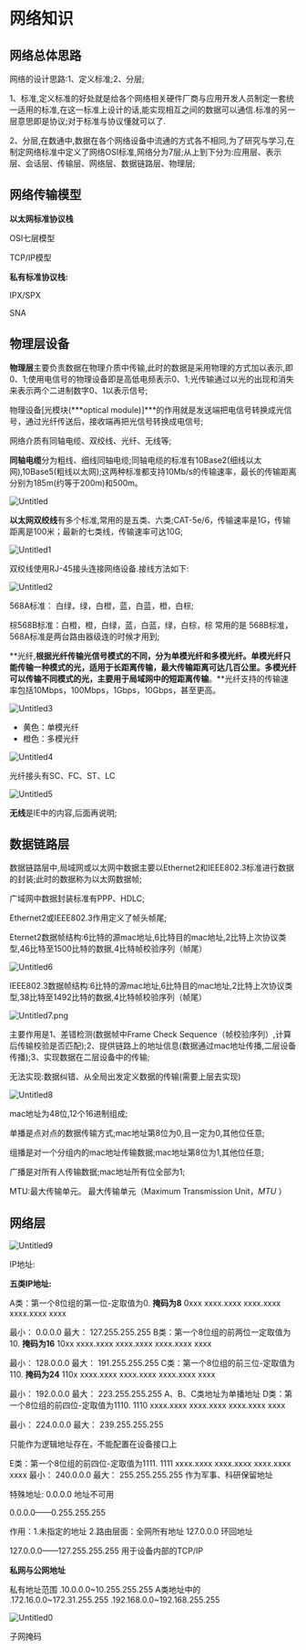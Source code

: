 # 网络知识

## 网络总体思路

网络的设计思路:1、定义标准;2、分层;

1、标准,定义标准的好处就是给各个网络相关硬件厂商与应用开发人员制定一套统一适用的标准,在这一标准上设计的话,能实现相互之间的数据可以通信.标准的另一层意思即是协议;对于标准与协议懂就可以了.

2、分层,在数通中,数据在各个网络设备中流通的方式各不相同,为了研究与学习,在制定网络标准中定义了网络OSI标准,网络分为7层;从上到下分为:应用层、表示层、会话层、传输层、网络层、数据链路层、物理层;

## 网络传输模型

**以太网标准协议栈**

OSI七层模型

TCP/IP模型

**私有标准协议栈:**

IPX/SPX

SNA

## 物理层设备

**物理层**主要负责数据在物理介质中传输,此时的数据是采用物理的方式加以表示,即0、1;使用电信号的物理设备即是高低电频表示0、1;光传输通过以光的出现和消失来表示两个二进制数字0、1以表示信号;

物理设备[光模块(***optical module)]***的作用就是发送端把电信号转换成光信号，通过光纤传送后，接收端再把光信号转换成电信号;

网络介质有同轴电缆、双绞线、光纤、无线等;

**同轴电缆**分为粗线、细线同轴电缆;同轴电缆的标准有10Base2(细线以太网),10Base5(粗线以太网);这两种标准都支持10Mb/s的传输速率，最长的传输距离分别为185m(约等于200m)和500m。

![Untitled](https://raw.githubusercontent.com/tiansy9981/images/master/Untitled.png?token=AEL2C6ZOYXXJN47L5QKYQO3FLQXPY)

**以太网双绞线**有多个标准,常用的是五类、六类;CAT-5e/6，传输速率是1G，传输距离是100米；最新的七类线，传输速率可达10G;

![Untitled1](https://raw.githubusercontent.com/tiansy9981/images/master/Untitled1.png?token=AEL2C656HX4MLB7U5YQ32NDFLQXQQ)

双绞线使用RJ-45接头连接网络设备.接线方法如下:

![Untitled2](https://raw.githubusercontent.com/tiansy9981/images/master/Untitled2.png?token=AEL2C64EPWI42JXPSEHBSVDFLQXQ4)

568A标准： 白绿，绿，白橙，蓝，白蓝，橙，白棕;

棕568B标准：白橙，橙，白绿，蓝，白蓝，绿，白棕，棕 常用的是 568B标准，568A标准是两台路由器级连的时候才用到;

**光纤,**根据光纤传输光信号模式的不同，分为单模光纤和多模光纤。单模光纤只能传输一种模式的光，适用于长距离传输，最大传输距离可达几百公里。多模光纤可以传输不同模式的光，主要用于局域网中的短距离传输**。**光纤支持的传输速率包括10Mbps，100Mbps，1Gbps，10Gbps，甚至更高。

![Untitled3](https://raw.githubusercontent.com/tiansy9981/images/master/Untitled3.png?token=AEL2C67QMSLZSKNQPLPNEPTFLQXRI)

- 黄色：单模光纤
- 橙色：多模光纤

![Untitled4](https://raw.githubusercontent.com/tiansy9981/images/master/Untitled4.png?token=AEL2C67JREVE6FZ52TM5UHLFLQXRW)

光纤接头有SC、FC、ST、LC

![Untitled5](https://raw.githubusercontent.com/tiansy9981/images/master/Untitled5.png?token=AEL2C67Q6LGMQMW2Z4AEDB3FLQXSK)

**无线**是IE中的内容,后面再说明;

## **数据链路层**

数据链路层中,局域网或以太网中数据主要以Ethernet2和IEEE802.3标准进行数据的封装;此时的数据称为以太网数据帧;

广域网中数据封装标准有PPP、HDLC;

Ethernet2或IEEE802.3作用定义了帧头帧尾;

Eternet2数据帧结构:6比特的源mac地址,6比特目的mac地址,2比特上次协议类型,46比特至1500比特的数据,4比特帧校验序列（帧尾）

![Untitled6](https://raw.githubusercontent.com/tiansy9981/images/master/Untitled6.png?token=AEL2C6422TMSNVUGYWLLIXTFLQXS4)

IEEE802.3数据帧结构:6比特的源mac地址,6比特目的mac地址,2比特上次协议类型,38比特至1492比特的数据,4比特帧校验序列（帧尾）

![Untitled7.png](https://raw.githubusercontent.com/tiansy9981/images/master/20231121121625.png?token=AEL2C672URQ3JXIL2Z3MFQTFLQXVQ)

主要作用是1、差错检测(数据帧中Frame Check Sequence（帧校验序列）,计算后传输校验是否匹配);2、提供链路上的地址信息(数据通过mac地址传播,二层设备传播);3、实现数据在二层设备中的传输;

无法实现:数据纠错、从全局出发定义数据的传输(需要上层去实现)

![Untitled8](https://raw.githubusercontent.com/tiansy9981/images/master/Untitled8.png?token=AEL2C655X6OQ5YRG3JNAF2LFLQXWU)

mac地址为48位,12个16进制组成;

单播是点对点的数据传输方式;mac地址第8位为0,且一定为0,其他位任意;

组播是对一个分组内的mac地址传输数据;mac地址第8位为1,其他位任意;

广播是对所有人传输数据;mac地址所有位全部为1;

MTU:最大传输单元。 最大传输单元（Maximum Transmission Unit，*MTU* ）

## 网络层

![Untitled9](https://raw.githubusercontent.com/tiansy9981/images/master/Untitled9.png?token=AEL2C65WGNGAQRGNY6BQ6IDFLQXXG)

IP地址:

**五类IP地址:**

A类：第一个8位组的第一位-定取值为0.   **掩码为8** 0xxx xxxx.xxxx xxxx.xxxx xxxx.xxxx xxxx

最小： 0.0.0.0 最大： 127.255.255.255 B类：第一个8位组的前两位一定取值为10.   **掩码为16** 10xx xxxx.xxxx xxxx.xxxx xxxx.xxxx xxxx

最小： 128.0.0.0 最大： 191.255.255.255 C类：第一个8位组的前三位-定取值为110.  **掩码为24** 110x xxxx.xxxx xxxx.xxxx xxxx.xxxx xxxx

最小： 192.0.0.0 最大： 223.255.255.255 A、B、C类地址为单播地址 D类：第一个8位组的前四位-定取值为1110. 1110 xxxx.xxxx xxxx.xxxx xxxx.xxxx xxxx

最小： 224.0.0.0 最大： 239.255.255.255

只能作为逻辑地址存在，不能配置在设备接口上

E类：第一个8位组的前四位-定取值为1111. 1111 xxxx.xxxx xxxx.xxxx xxxx.xxxx xxxx 最小： 240.0.0.0 最大： 255.255.255.255 作为军事、科研保留地址

特殊地址: 0.0.0.0 地址不可用

0.0.0.0——0.255.255.255

作用：1.未指定的地址 2.路由层面：全网所有地址 127.0.0.0    环回地址

127.0.0.0——127.255.255.255 用于设备内部的TCP/IP

**私网与公网地址**

私有地址范围 .10.0.0.0~10.255.255.255    A类地址中的 .172.16.0.0~172.31.255.255 .192.168.0.0~192.168.255.255

![Untitled0](https://raw.githubusercontent.com/tiansy9981/images/master/Untitled0.png?token=AEL2C6YJ7JUCO7PW6D4NLXDFLQXXU)

子网掩码